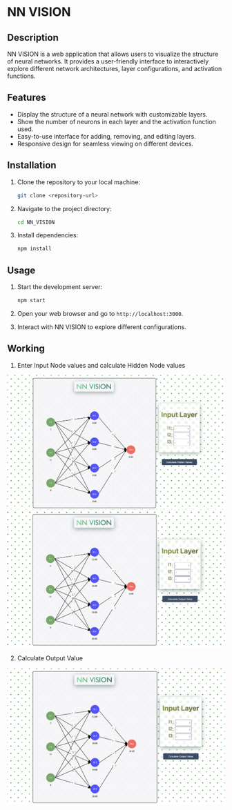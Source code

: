 # NN VISION

## Description
NN VISION is a web application that allows users to visualize the structure of neural networks. It provides a user-friendly interface to interactively explore different network architectures, layer configurations, and activation functions.

## Features
- Display the structure of a neural network with customizable layers.
- Show the number of neurons in each layer and the activation function used.
- Easy-to-use interface for adding, removing, and editing layers.
- Responsive design for seamless viewing on different devices.

## Installation

1.  Clone the repository to your local machine:
    
    ```bash
    git clone <repository-url>
    ```
    
2.  Navigate to the project directory:
    
    ```bash
    cd NN_VISION
    ```
    
3.  Install dependencies:
    
    ```bash
    npm install
    ```

## Usage

1.  Start the development server:
    
    ```bash
    npm start
    ```
    
2.  Open your web browser and go to `http://localhost:3000`.
3.  Interact with NN VISION to explore different configurations.


## Working

1. Enter Input Node values and calculate Hidden Node values

![Input Layer](./static/ss1.png) 
![Hidden Layer](./static/ss3.png) 

2. Calculate Output Value

![Output Layer](./static/ss2.png) 
